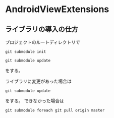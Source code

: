 # AndroidViewExtensions

## ライブラリの導入の仕方
プロジェクトのルートディレクトリで

```
git submodule init
```

```
git submodule update
```

をする。

ライブラリに変更があった場合は

```
git submodule update
```

をする。
できなかった場合は

```
git submodule foreach git pull origin master
```
